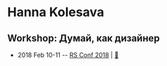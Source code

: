 # Hanna Kolesava

## Workshop: Думай, как дизайнер
- 2018 Feb 10-11 -- [RS Conf 2018](https://youtu.be/x1vAevI5kIg)  | [:notebook:](https://drive.google.com/file/d/1md-vjkyticXMiuZ5H5WyxBUc21eSY40U/view)  
